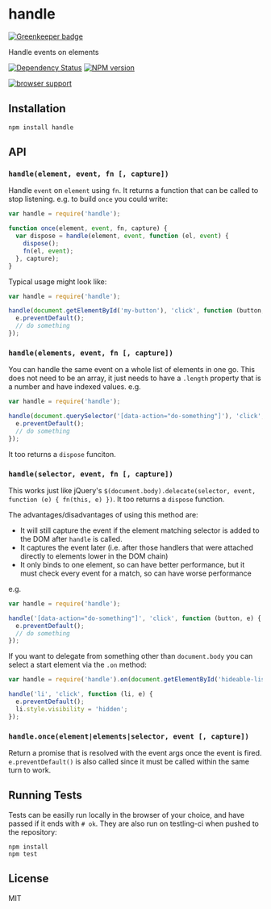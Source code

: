 # handle

[![Greenkeeper badge](https://badges.greenkeeper.io/ForbesLindesay/handle.svg)](https://greenkeeper.io/)

Handle events on elements

[![Dependency Status](https://img.shields.io/david/ForbesLindesay/handle.svg)](https://david-dm.org/ForbesLindesay/handle)
[![NPM version](https://img.shields.io/npm/v/handle.svg)](https://www.npmjs.com/package/handle)

[![browser support](https://ci.testling.com/ForbesLindesay/handle.png)](https://ci.testling.com/ForbesLindesay/handle)

## Installation

    npm install handle

## API

### `handle(element, event, fn [, capture])`

Handle `event` on `element` using `fn`.  It returns a function that can be called to stop listening.  e.g. to build `once` you could write:

```js
var handle = require('handle');

function once(element, event, fn, capture) {
  var dispose = handle(element, event, function (el, event) {
    dispose();
    fn(el, event);
  }, capture);
}
```

Typical usage might look like:

```js
var handle = require('handle');

handle(document.getElementById('my-button'), 'click', function (button, e) {
  e.preventDefault();
  // do something
});
```

### `handle(elements, event, fn [, capture])`

You can handle the same event on a whole list of elements in one go.  This does not need to be an array, it just needs to have a `.length` property that is a number and have indexed values.  e.g.


```js
var handle = require('handle');

handle(document.querySelector('[data-action="do-something"]'), 'click', function (button, e) {
  e.preventDefault();
  // do something
});
```

It too returns a `dispose` funciton.

### `handle(selector, event, fn [, capture])`

This works just like jQuery's `$(document.body).delecate(selector, event, function (e) { fn(this, e) })`.  It too returns a `dispose` function.

The advantages/disadvantages of using this method are:

 - It will still capture the event if the element matching selector is added to the DOM after `handle` is called.
 - It captures the event later (i.e. after those handlers that were attached directly to elements lower in the DOM chain)
 - It only binds to one element, so can have better performance, but it must check every event for a match, so can have worse performance

e.g.

```js
var handle = require('handle');

handle('[data-action="do-something"]', 'click', function (button, e) {
  e.preventDefault();
  // do something
});
```

If you want to delegate from something other than `document.body` you can select a start element via the `.on` method:

```js
var handle = require('handle').on(document.getElementById('hideable-list'));

handle('li', 'click', function (li, e) {
  e.preventDefault();
  li.style.visibility = 'hidden';
});
```

### `handle.once(element|elements|selector, event [, capture])`

Return a promise that is resolved with the event args once the event is fired.  `e.preventDefault()` is also called since it must be called within the same turn to work.

## Running Tests

Tests can be easilly run locally in the browser of your choice, and have passed if it ends with `# ok`.  They are also run on testling-ci when pushed to the repository:

```
npm install
npm test
```

## License

  MIT